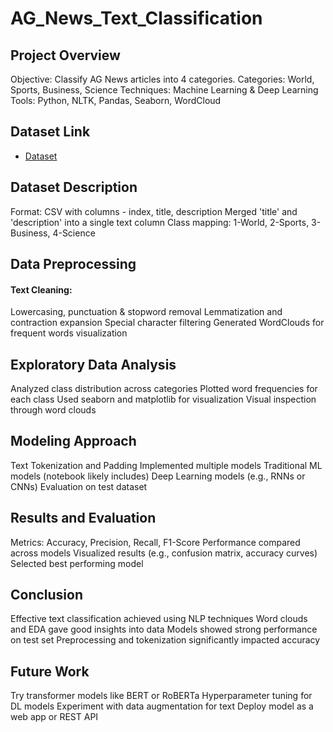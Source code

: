 # AG_News_Text_Classification
## Project Overview
Objective: Classify AG News articles into 4 categories.
Categories: World, Sports, Business, Science
Techniques: Machine Learning & Deep Learning
Tools: Python, NLTK, Pandas, Seaborn, WordCloud

## Dataset Link
- <a href="https://www.kaggle.com/datasets/amananandrai/ag-news-classification-dataset">Dataset</a>

## Dataset Description
Format: CSV with columns - index, title, description
Merged 'title' and 'description' into a single text column
Class mapping: 1-World, 2-Sports, 3-Business, 4-Science

## Data Preprocessing
#### Text Cleaning:
Lowercasing, punctuation & stopword removal
Lemmatization and contraction expansion
Special character filtering
Generated WordClouds for frequent words visualization

## Exploratory Data Analysis
Analyzed class distribution across categories
Plotted word frequencies for each class
Used seaborn and matplotlib for visualization
Visual inspection through word clouds

## Modeling Approach
Text Tokenization and Padding
Implemented multiple models
Traditional ML models (notebook likely includes)
Deep Learning models (e.g., RNNs or CNNs)
Evaluation on test dataset

## Results and Evaluation
Metrics: Accuracy, Precision, Recall, F1-Score
Performance compared across models
Visualized results (e.g., confusion matrix, accuracy curves)
Selected best performing model

## Conclusion
Effective text classification achieved using NLP techniques
Word clouds and EDA gave good insights into data
Models showed strong performance on test set
Preprocessing and tokenization significantly impacted accuracy

## Future Work
Try transformer models like BERT or RoBERTa
Hyperparameter tuning for DL models
Experiment with data augmentation for text
Deploy model as a web app or REST API








